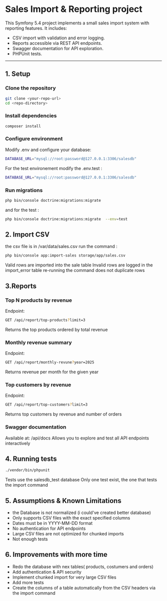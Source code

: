# Sales Import & Reporting project

This Symfony 5.4 project implements a small sales import system with reporting features. It includes:

- CSV import with validation and error logging.
- Reports accessible via REST API endpoints.
- Swagger documentation for API exploration.
- PHPUnit tests.

---

## 1. Setup

### Clone the repository

```bash
git clone <your-repo-url>
cd <repo-directory>
```
### Install dependencies
```bash
composer install
```
### Configure environment

Modify .env and configure your database:
```bash
DATABASE_URL="mysql://root:password@127.0.0.1:3306/salesdb"
```
For the test environement modify the .env.test :
```bash
DATABASE_URL="mysql://root:password@127.0.0.1:3306/salesdb"
```
### Run migrations
```bash
php bin/console doctrine:migrations:migrate
```
and for the test :
```bash
php bin/console doctrine:migrations:migrate  --env=test
```

## 2. Import CSV
 the csv file is in /var/data/sales.csv
run the command :
```bash
php bin/console app:import-sales storage/app/sales.csv
```
Valid rows are imported into the sale table
Invalid rows are logged in the import_error table
re-running the command does not duplicate rows

## 3.Reports
### Top N products by revenue

Endpoint:
```bash
GET /api/report/top-products?limit=3
```
Returns the top products ordered by total revenue
### Monthly revenue summary

Endpoint:
```bash
GET /api/report/monthly-revune?year=2025
```

Returns revenue per month for the given year

### Top customers by revenue

Endpoint:
```bash
GET /api/report/top-customers?limit=3
```

Returns top customers by revenue and number of orders

### Swagger documentation

Available at: /api/docs
Allows you to explore and test all API endpoints interactively

## 4. Running tests
```bash
./vendor/bin/phpunit
```
Tests use the salesdb_test database
Only one test exist, the one that tests the import command

## 5. Assumptions & Known Limitations
- the Database is not normalized (i could've created better database)
- Only supports CSV files with the exact specified columns
- Dates must be in YYYY-MM-DD format
- No authentication for API endpoints
- Large CSV files are not optimized for chunked imports
- Not enough tests


## 6. Improvements with more time
- Redo the database with nex tables( products, costumers and orders)
- Add authentication & API security
- Implement chunked import for very large CSV files
- Add more tests
- Create  the columns of a table automatically from the CSV headers via the import command
